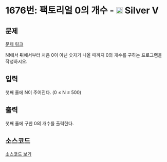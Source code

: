 # 1676번: 팩토리얼 0의 개수 - <img src="https://static.solved.ac/tier_small/6.svg" style="height:20px" /> Silver V

<!-- performance -->

<!-- 문제 제출 후 깃허브에 푸시를 했을 때 제출한 코드의 성능이 입력될 공간입니다.-->

<!-- end -->

## 문제

[문제 링크](https://boj.kr/1676)


<p>N!에서 뒤에서부터 처음 0이 아닌 숫자가 나올 때까지 0의 개수를 구하는 프로그램을 작성하시오.</p>



## 입력


<p>첫째 줄에 N이 주어진다. (0 ≤ N ≤ 500)</p>



## 출력


<p>첫째 줄에 구한 0의 개수를 출력한다.</p>



## 소스코드

[소스코드 보기](팩토리얼%200의%20개수.c)